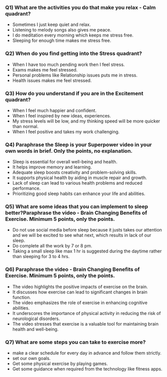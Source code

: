 ### Q1) What are the activities you do that make you relax - Calm quadrant?

- Sometimes I just keep quiet and relax.
- Listening to melody songs also gives me peace.
- I do meditation every morning which keeps me stress free.
- Sleeping for enough time makes me stress free.


### Q2) When do you find getting into the Stress quadrant?

- When I have too much pending work then I feel stress.
- Exams makes me feel stressed.
- Personal problems like Relationship issues puts me in stress.
- Health issues makes me feel stressed.


### Q3) How do you understand if you are in the Excitement quadrant?

- When I feel much happier and confident.
- When I feel inspired by new ideas, experiences.
- My stress levels will be low, and my thinking speed will be more quicker than normal.
- When I feel positive and takes my work challenging.


### Q4) Paraphrase the Sleep is your Superpower video in your own words in brief. Only the points, no explanation.

- Sleep is essential for overall well-being and health.
- It helps improve memory and learning.
- Adequate sleep boosts creativity and problem-solving skills.
- It supports physical health by aiding in muscle repair and growth.
- Lack of sleep can lead to various health problems and reduced performance.
- Prioritizing good sleep habits can enhance your life and abilities.



### Q5) What are some ideas that you can implement to sleep better?Paraphrase the video - Brain Changing Benefits of Exercise. Minimum 5 points, only the points.
- Do not use social media before sleep because it justs takes our attention and we will be excited to see what next, which results in lack of our sleep.
- Do complete all the work by 7 or 8 pm.
- Taking a small sleep like max 1 hr  is suggested during the daytime rather than sleeping for 3 to 4 hrs.


### Q6) Paraphrase the video - Brain Changing Benefits of Exercise. Minimum 5 points, only the points.

- The video highlights the positive impacts of exercise on the brain.
- It discusses how exercise can lead to significant changes in brain function.
- The video emphasizes the role of exercise in enhancing cognitive abilities.
- It underscores the importance of physical activity in reducing the risk of neurological disorders.
- The video stresses that exercise is a valuable tool for maintaining brain health and well-being.


### Q7) What are some steps you can take to exercise more?

- make a clear schedule for every day in advance and follow them strictly.
- set our own goals.
- Get some physical exercise by playing games.
- Get some guidance when required from the technology like fitness apps.

